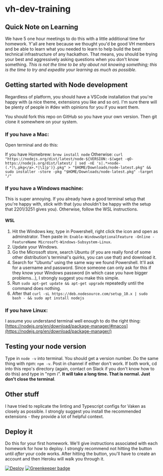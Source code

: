 # vh-dev-training

## Quick Note on Learning

We have 5 one hour meetings to do this with a little additional time for homework. Y'all are here because we thought you'd be good VH members and be able to learn what you needed to learn to help build the best technical infrastructure of any hackathon. That means, you should be trying your best and aggressively asking questions when you don't know something. _This is not the time to be shy about not knowing something; this is the time to try and expedite your learning as much as possible._

## Getting started with Node development

Regardless of platform, you should have a VSCode installation that you're happy with (a nice theme, extensions you like and so on). I'm sure there will be plenty of people in #dev with opinions for you if you want them.

You should fork this repo on GitHub so you have your own version. Then git clone it somewhere on your system.

### If you have a Mac:

Open terminal and do this:

If you have Homebrew: `brew install node`
Otherwise: `curl "https://nodejs.org/dist/latest/node-${VERSION:-$(wget -qO- https://nodejs.org/dist/latest/ | sed -nE 's|.*>node-(.*)\.pkg</a>.*|\1|p')}.pkg" > "$HOME/Downloads/node-latest.pkg" && sudo installer -store -pkg "$HOME/Downloads/node-latest.pkg" -target "/"`

### If you have a Windows machine:

This is super annoying. If you already have a good terminal setup that you're happy with, stick with that (you shouldn't be happy with the setup that 2201/3251 gives you). Otherwise, follow the WSL instructions.

#### WSL

1. Hit the Windows key, type in Powershell, right click the icon and open as adminstrator. Then paste in: `Enable-WindowsOptionalFeature -Online -FeatureName Microsoft-Windows-Subsystem-Linux`.
2. Update your Windows.
3. Go the Microsoft store, search Ubuntu (if you are really fond of some other distribution's terminal's quirks, you can use that) and download it.
4. Search for "Ubuntu" using the same way we found Powershell. It'll ask for a username and password. Since someone can only ask for this if they know your Windows password (in which case you have bigger problems...), I strongly suggest you make this simple.
5. Run `sudo apt-get update && apt-get upgrade` repeatedly until the command does nothing.
6. After that `curl -sL https://deb.nodesource.com/setup_10.x | sudo bash - && sudo apt install nodejs`

### If you have Linux:

I assume you understand terminal well enough to do the right thing: [https://nodejs.org/en/download/package-manager/#macos](https://nodejs.org/en/download/package-manager/)

## Testing your node version

Type in `node -v` into terminal. You should get a version number. Do the same thing with npm: `npm -v`. Post in channel if either don't work.
If both work, cd into this repo's directory (again, contact on Slack if you don't know how to do this) and type in "npm i". **It will take a long time. That is normal. Just don't close the terminal**.

## Other stuff

I have tried to replicate the linting and Typescript configs for Vaken as closely as possible. I strongly suggest you install the recommended extensions - they provide a lot of helpful context.

## Deploy it

Do this for your first homework. We'll give instructions associated with each homework for how to deploy. I strongly recommend not hitting the button until _after_ your code works. After hitting the button, you'll have to create an account and then Heroku will walk you through it.

[![Deploy](https://www.herokucdn.com/deploy/button.svg)](https://heroku.com/deploy) [![Greenkeeper badge](https://badges.greenkeeper.io/VandyHacks/vh-dev-training.svg)](https://greenkeeper.io/)

